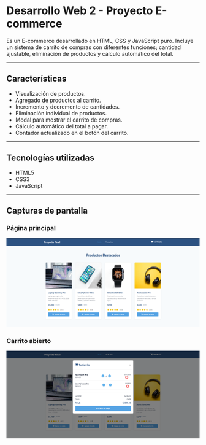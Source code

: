 # Desarrollo Web 2 - Proyecto E-commerce

Es un E-commerce desarrollado en HTML, CSS y JavaScript puro. Incluye un sistema de carrito de compras con diferentes funciones; cantidad ajustable, eliminación de productos y cálculo automático del total.

---

## Características

- Visualización de productos.
- Agregado de productos al carrito.
- Incremento y decremento de cantidades.
- Eliminación individual de productos.
- Modal para mostrar el carrito de compras.
- Cálculo automático del total a pagar.
- Contador actualizado en el botón del carrito.
---

## Tecnologías utilizadas

- HTML5
- CSS3
- JavaScript

---

## Capturas de pantalla

### Página principal
![Página principal](./capturas/captura1.png)

### Carrito abierto
![Carrito abierto](./capturas/captura2.png)
